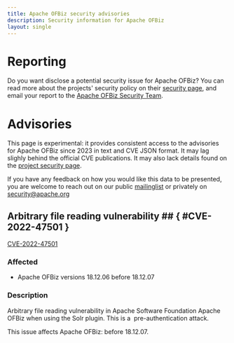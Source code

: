```yaml
---
title: Apache OFBiz security advisories
description: Security information for Apache OFBiz
layout: single
---
```


# Reporting

Do you want disclose a potential security issue for Apache OFBiz? You can read more about the projects' security policy on their [security page](https://ofbiz.apache.org/download.html#security), and email your report to the  [Apache OFBiz Security Team](mailto:security@ofbiz.apache.org).

# Advisories

This page is experimental: it provides consistent access to the advisories for Apache OFBiz since 2023 in text and CVE JSON format. It may lag slighly behind the official CVE publications. It may also lack details found on the [project security page](https://ofbiz.apache.org/download.html#security).

If you have any feedback on how you would like this data to be presented, you are welcome to reach out on our public [mailinglist](/mailinglist) or privately on [security@apache.org](mailto:security@apache.org)

## Arbitrary file reading vulnerability ## { #CVE-2022-47501 }

[CVE-2022-47501](./CVE-2022-47501.cve.json)

### Affected

* Apache OFBiz versions 18.12.06 before 18.12.07


### Description

Arbitrary file reading vulnerability in Apache Software Foundation Apache OFBiz when using the Solr plugin. This is a&nbsp;
pre-authentication attack.<br><p>This issue affects Apache OFBiz: before 18.12.07.</p>